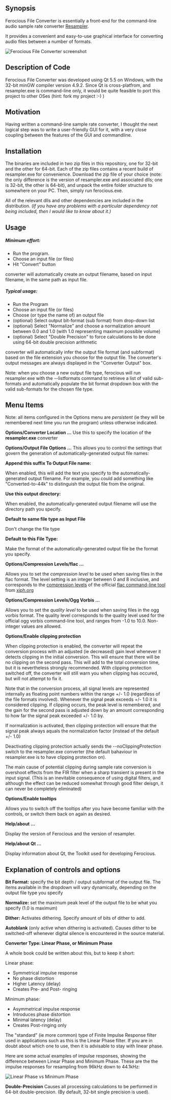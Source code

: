 ## Synopsis


Ferocious File Converter is essentially a front-end for the command-line audio sample rate converter [Resampler](https://github.com/jniemann66/ReSampler "Resampler").

It provides a convenient and easy-to-use graphical interface for converting audio files between a number of formats.

![Ferocious File Converter screenshot](https://github.com/jniemann66/ferocious/blob/master/screenshot.jpg)


## Description of Code

Ferocious File Converter was developed using Qt 5.5 on Windows, with the 32-bit minGW compiler version 4.9.2.
Since Qt is cross-platfrom, and resampler.exe is command-line only, it would be quite feasible to port this project to other OSes (hint: fork my project :-) ) 

## Motivation

Having written a command-line sample rate converter, I thought the next logical step was to write a user-friendly GUI for it, with a very close coupling between the features of the GUI and commandline.

## Installation

The binaries are included in two zip files in this repository, one for 32-bit and the other for 64-bit. Each of the zip files contains a recent build of resampler.exe for convenience. Download the zip file of your choice (note: the only difference is the version of resampler.exe and associated dlls; one is 32-bit, the other is 64-bit), and unpack the entire folder structure to somewhere on your PC. Then, simply run ferocious.exe. 

All of the relevant dlls and other dependencies are included in the distribution. (*If you have any problems with a particular dependency not being included, then I would like to know about it.)* 

## Usage

##### Minimum effort: #####

- Run the program. 
- Choose an input file (or files)
- Hit "Convert" button 

converter will automatically create an output filename, based on input filename, in the same path as input file.

##### Typical usage: #####
- Run the Program
- Choose an input file (or files)
- Choose (or type the name of) an output file
- (optional) Select output bit-format (sub format) from drop-down list
- (optional) Select "Normalize" and choose a normalization amount between 0.0 and 1.0 (with 1.0 representing maximum possible volume)
- (optional) Select "Double Precision" to force calculations to be done using 64-bit double precision arithmetic

converter will automatically infer the output file format (and subformat) based on the file extension you choose for the output file. The converter's output messages are always displayed in the "Converter Output" box.

Note: when you choose a new output file type, ferocious will run resampler.exe with the --listformats <extension> command to retrieve a list of valid sub-formats and automatically populate the bit format dropdown box with the valid sub-formats for the chosen file type.

## Menu Items

Note: all items configured in the Options menu are *persistent* (ie they will be remembered next time you run the program) unless otherwise indicated.

**Options/Converter Location ...**   Use this to specify the location of the **resampler.exe** converter


**Options/Output File Options ...** This allows you to control the settings that govern the generation of automatically-generated output file names:

**Append this suffix To Output File name:**

When enabled, this will add the text you specify to the automatically-generated output filename. For example, you could add something like "Converted-to-44k" to distinguish the output file from the original.

**Use this output directory:**

When enabled, the automatically-generated output filename will use the directory path you specify.

**Default to same file type as Input File**

Don't change the file type

**Default to this File Type:**

Make the format of the automatically-generated output file be the format you specify.

**Options/Compression Levels/flac ...**

Allows you to set the *compression level* to be used when saving files in the flac format. The level setting is an integer between 0 and 8 inclusive, and corresponds to the [compression levels](https://xiph.org/flac/documentation_tools_flac.html#encoding_options "compression levels") of the official [flac command-line tool ](https://xiph.org/flac/index.html "FLAC command-line tool") from [xiph.org](https://xiph.org/ "xiph.org")

**Options/Compression Levels/Ogg Vorbis ...**

Allows you to set the *quality level* to be used when saving files in the ogg vorbis format. The quality level corresponds to the quality level used for the official ogg vorbis command-line tool, and ranges from -1.0 to 10.0. Non-integer values are allowed.

**Options/Enable clipping protection**

When clipping protection is enabled, the converter will repeat the conversion process with an adjusted (ie decreased) gain level whenever it detects clipping in the initial conversion. This will ensure that there will be no clipping on the second pass. This will add to the total conversion time, but it is nevertheless strongly recommended. With clipping protection switched off, the converter will still warn you when clipping has occured, but will not attempt to fix it. 

Note that in the conversion process, all signal levels are represented internally as floating point numbers within the range +/- 1.0 (regardless of the file formats involved). Whenever the signal peak exceeds +/- 1.0 it is considered clipping. If clipping occurs, the peak level is remembered, and the gain for the second pass is adjusted down by an amount corresponding to how far the signal peak exceeded +/- 1.0 by.

If normalization is activated, then clipping protection will ensure that the signal peak always aquals the normalization factor (instead of the default +/- 1.0)

Deactivating clipping protection actually sends the --noClippingProtection switch to the resampler.exe converter (the default bahaviour in resampler.exe is to have clipping protection on).

The main cause of potential clipping during sample rate conversion is overshoot effects from the FIR filter when a sharp transient is present in the input signal. (This is an inevitable consequence of using digital filters, and although the effect can be reduced somewhat through good filter deisgn, it can never be completely eliminated)    

**Options/Enable tooltips**

Allows you to switch off the tooltips after you have become familiar with the controls, or switch them back on again as desired.


**Help/about ...**

Display the version of Ferocious and the version of resampler.

**Help/about Qt ...**

Display information about Qt, the Toolkit used for developing Ferocious.

## Explanation of controls and options

**Bit Format:** specify the bit depth / output subformat of the output file. The items available in the dropdown will vary dynamically, depending on the output file type you specify

**Normalize:** set the maximum peak level of the output file to be what you specify (1.0 is maximum)

**Dither:** Activates dithering. Specify amount of bits of dither to add.

**Autoblank** (only active when dithering is activated). Causes dither to be switched-off whenever digital silence is encountered in the source material.

**Converter Type: Linear Phase, or Minimum Phase**

A whole book could be written about this, but to keep it short:

Linear phase:

- Symmetrical impulse response
- No phase distortion
- Higher Latency (delay)
- Creates Pre- and Post- ringing

Minimum phase: 

- Asymmetrical impulse response
- Introduces phase distortion
- Minimal latency (delay)
- Creates Post-ringing only

The "standard" (ie more common) type of Finite Impulse Response filter used in applications such as this is the Linear Phase filter. If you are in doubt about which one to use, then it is advisable to stay with linear phase.

Here are some actual examples of impulse responses, showing the difference between Linear Phase and Minimum Phase. These are the the impulse responses for resampling from 96kHz down to 44.1kHz:

![Linear Phase vs Minimum Phase](https://github.com/jniemann66/ferocious/blob/master/LinearPhaseVsMinPhase.JPG)

**Double-Precision** Causes all processing calculations to be performed in 64-bit double-precision. (By default, 32-bit single precision is used).




